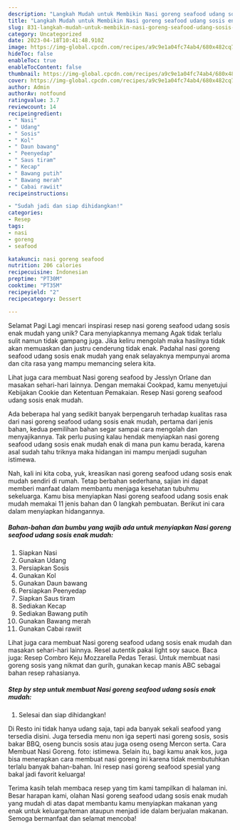 ```yaml
---
description: "Langkah Mudah untuk Membikin Nasi goreng seafood udang sosis enak mudah yang Lezat Sekali, Mengugah Selera"
title: "Langkah Mudah untuk Membikin Nasi goreng seafood udang sosis enak mudah yang Lezat Sekali, Mengugah Selera"
slug: 831-langkah-mudah-untuk-membikin-nasi-goreng-seafood-udang-sosis-enak-mudah-yang-lezat-sekali-mengugah-selera
category: Uncategorized
date: 2023-04-18T10:41:48.910Z
image: https://img-global.cpcdn.com/recipes/a9c9e1a04fc74ab4/680x482cq70/nasi-goreng-seafood-udang-sosis-enak-mudah-foto-resep-utama.jpg
hideToc: false
enableToc: true
enableTocContent: false
thumbnail: https://img-global.cpcdn.com/recipes/a9c9e1a04fc74ab4/680x482cq70/nasi-goreng-seafood-udang-sosis-enak-mudah-foto-resep-utama.jpg
cover: https://img-global.cpcdn.com/recipes/a9c9e1a04fc74ab4/680x482cq70/nasi-goreng-seafood-udang-sosis-enak-mudah-foto-resep-utama.jpg
author: Admin
authorAv: notfound
ratingvalue: 3.7
reviewcount: 14
recipeingredient:
- " Nasi"
- " Udang"
- " Sosis"
- " Kol"
- " Daun bawang"
- " Peenyedap"
- " Saus tiram"
- " Kecap"
- " Bawang putih"
- " Bawang merah"
- " Cabai rawiit"
recipeinstructions:

- "Sudah jadi dan siap dihidangkan!"
categories:
- Resep
tags:
- nasi
- goreng
- seafood

katakunci: nasi goreng seafood 
nutrition: 206 calories
recipecuisine: Indonesian
preptime: "PT30M"
cooktime: "PT35M"
recipeyield: "2"
recipecategory: Dessert

---
```



Selamat Pagi Lagi mencari inspirasi resep nasi goreng seafood udang sosis enak mudah yang unik? Cara menyiapkannya memang Agak tidak terlalu sulit namun tidak gampang juga. Jika keliru mengolah maka hasilnya tidak akan memuaskan dan justru cenderung tidak enak. Padahal nasi goreng seafood udang sosis enak mudah yang enak selayaknya mempunyai aroma dan cita rasa yang mampu memancing selera kita.


Lihat juga cara membuat Nasi goreng seafood by Jesslyn Orlane dan masakan sehari-hari lainnya. Dengan memakai Cookpad, kamu menyetujui Kebijakan Cookie dan Ketentuan Pemakaian. Resep Nasi goreng seafood udang sosis enak mudah.

Ada beberapa hal yang sedikit banyak berpengaruh terhadap kualitas rasa dari nasi goreng seafood udang sosis enak mudah, pertama dari jenis bahan, kedua pemilihan bahan segar sampai cara mengolah dan menyajikannya. Tak perlu pusing kalau hendak menyiapkan nasi goreng seafood udang sosis enak mudah enak di mana pun kamu berada, karena asal sudah tahu triknya maka hidangan ini mampu menjadi suguhan istimewa.


Nah, kali ini kita coba, yuk, kreasikan nasi goreng seafood udang sosis enak mudah sendiri di rumah. Tetap berbahan sederhana, sajian ini dapat memberi manfaat dalam membantu menjaga kesehatan tubuhmu sekeluarga. Kamu bisa menyiapkan Nasi goreng seafood udang sosis enak mudah memakai 11 jenis bahan dan 0 langkah pembuatan. Berikut ini cara dalam menyiapkan hidangannya.

<!--inarticleads1-->

##### Bahan-bahan dan bumbu yang wajib ada untuk menyiapkan Nasi goreng seafood udang sosis enak mudah:

1. Siapkan  Nasi
1. Gunakan  Udang
1. Persiapkan  Sosis
1. Gunakan  Kol
1. Gunakan  Daun bawang
1. Persiapkan  Peenyedap
1. Siapkan  Saus tiram
1. Sediakan  Kecap
1. Sediakan  Bawang putih
1. Gunakan  Bawang merah
1. Gunakan  Cabai rawiit


Lihat juga cara membuat Nasi goreng seafood udang sosis enak mudah dan masakan sehari-hari lainnya. Resel autentik pakai light soy sauce. Baca juga: Resep Combro Keju Mozzarella Pedas Terasi. Untuk membuat nasi goreng sosis yang nikmat dan gurih, gunakan kecap manis ABC sebagai bahan resep rahasianya. 

<!--inarticleads2-->

##### Step by step untuk membuat Nasi goreng seafood udang sosis enak mudah:


1. Selesai dan siap dihidangkan!

Di Resto ini tidak hanya udang saja, tapi ada banyak sekali seafood yang tersedia disini. Juga tersedia menu non iga seperti nasi goreng sosis, sosis bakar BBQ, oseng buncis sosis atau juga oseng oseng Mercon serta. Cara Membuat Nasi Goreng. foto: istimewa. Selain itu, bagi kamu anak kos, juga bisa menerapkan cara membuat nasi goreng ini karena tidak membutuhkan terlalu banyak bahan-bahan. Ini resep nasi goreng seafood spesial yang bakal jadi favorit keluarga! 

Terima kasih telah membaca resep yang tim kami tampilkan di halaman ini. Besar harapan kami, olahan Nasi goreng seafood udang sosis enak mudah yang mudah di atas dapat membantu kamu menyiapkan makanan yang enak untuk keluarga/teman ataupun menjadi ide dalam berjualan makanan. Semoga bermanfaat dan selamat mencoba!
